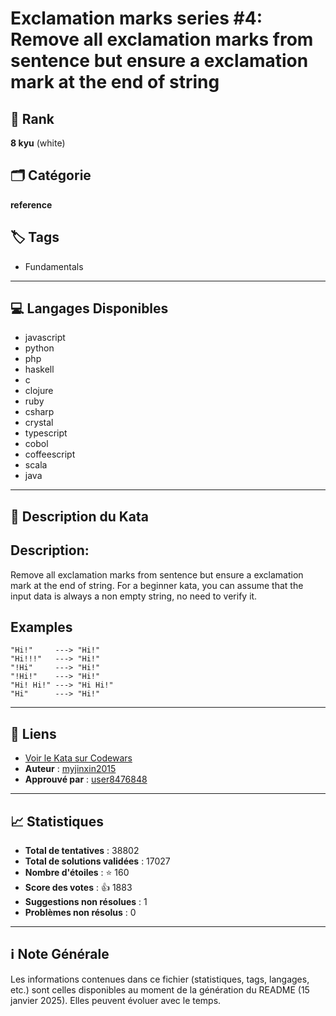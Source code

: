 # Exclamation marks series #4: Remove all exclamation marks from sentence but ensure a exclamation mark at the end of string

## 🏅 Rank
**8 kyu** (white)

## 🗂️ Catégorie
**reference**

## 🏷️ Tags
- Fundamentals

---

## 💻 Langages Disponibles
- javascript
- python
- php
- haskell
- c
- clojure
- ruby
- csharp
- crystal
- typescript
- cobol
- coffeescript
- scala
- java

---

## 📜 Description du Kata

## Description:

Remove all exclamation marks from sentence but ensure a exclamation mark at the end of string. For a beginner kata, you can assume that the input data is always a non empty string, no need to verify it.

## Examples

```
"Hi!"     ---> "Hi!"
"Hi!!!"   ---> "Hi!"
"!Hi"     ---> "Hi!"
"!Hi!"    ---> "Hi!"
"Hi! Hi!" ---> "Hi Hi!"
"Hi"      ---> "Hi!"
```


---

## 🔗 Liens
- [Voir le Kata sur Codewars](https://www.codewars.com/kata/57faf12b21c84b5ba30001b0)
- **Auteur** : [myjinxin2015](https://www.codewars.com/users/myjinxin2015)
- **Approuvé par** : [user8476848](https://www.codewars.com/users/user8476848)

---

## 📈 Statistiques
- **Total de tentatives** : 38802
- **Total de solutions validées** : 17027
- **Nombre d'étoiles** : ⭐ 160
- **Score des votes** : 👍 1883
- **Suggestions non résolues** : 1
- **Problèmes non résolus** : 0

---

## ℹ️ Note Générale
Les informations contenues dans ce fichier (statistiques, tags, langages, etc.) sont celles disponibles au moment de la génération du README (15 janvier 2025). Elles peuvent évoluer avec le temps.

